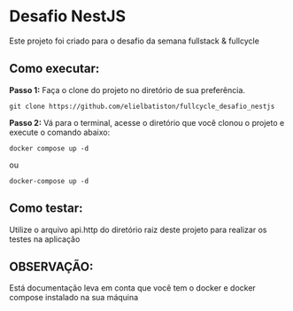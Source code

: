 # Desafio NestJS

Este projeto foi criado para o desafio da semana fullstack & fullcycle

## Como executar:

**Passo 1:** Faça o clone do projeto no diretório de sua preferência.

```shell
git clone https://github.com/elielbatiston/fullcycle_desafio_nestjs
```

**Passo 2:** Vá para o terminal, acesse o diretório que você clonou o projeto e execute o comando abaixo:

```shell
docker compose up -d
```

ou

```shell
docker-compose up -d
```

## Como testar:

Utilize o arquivo api.http do diretório raiz deste projeto para realizar os testes na aplicação

## OBSERVAÇÃO:

Está documentação leva em conta que você tem o docker e docker compose instalado na sua máquina
